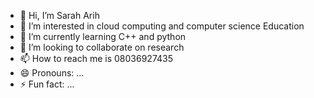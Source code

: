 - 👋 Hi, I’m Sarah Arih
- 👀 I’m interested in cloud computing and computer science Education 
- 🌱 I’m currently learning C++ and python
- 💞️ I’m looking to collaborate on research 
- 📫 How to reach me is 08036927435
- 😄 Pronouns: ...
- ⚡ Fun fact: ...

<!---
Miksarih/Miksarih is a ✨ special ✨ repository because its `README.md` (this file) appears on your GitHub profile.
You can click the Preview link to take a look at your changes.
--->
